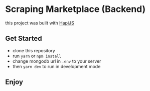 # Scraping Marketplace (Backend)

this project was built with [HapiJS](https://hapi.dev)

## Get Started

- clone this repository
- run `yarn` or `npm install`
- change mongodb url in `.env` to your server
- then `yarn dev` to run in development mode

## Enjoy
